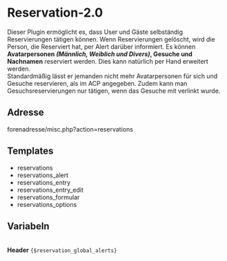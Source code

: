 # Reservation-2.0
Dieser Plugin ermöglicht es, dass User und Gäste selbständig Reservierungen tätigen können. Wenn Reservierungen gelöscht, wird die Person, die Reserviert hat, per Alert darüber informiert. Es können **Avatarpersonen *(Männlich, Weiblich und Divers)*, Gesuche und Nachnamen** reserviert werden. Dies kann natürlich per Hand erweitert werden.<br />
Standardmäßig lässt er jemanden nicht mehr Avatarpersonen für sich und Gesuche reservieren, als im ACP angegeben. Zudem kann man Gesuchsreservierungen nur tätigen, wenn das Gesuche mit verlinkt wurde.

## Adresse
forenadresse/misc.php?action=reservations

## Templates
- reservations 	
- reservations_alert 	
- reservations_entry 	
- reservations_entry_edit 	
- reservations_formular 	
- reservations_options

## Variabeln
<br />**Header** ``{$reservation_global_alerts}``
